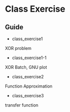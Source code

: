 # Class Exercise

## Guide

* class_exercise1

XOR problem

* class_exercise1-1

XOR Batch, GNU plot

* class_exercise2

Function Approximation

* class_exercise3

transfer function





